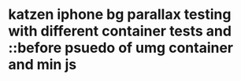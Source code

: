 # katzen iphone bg parallax testing with different container tests and ::before psuedo of umg container and min js
